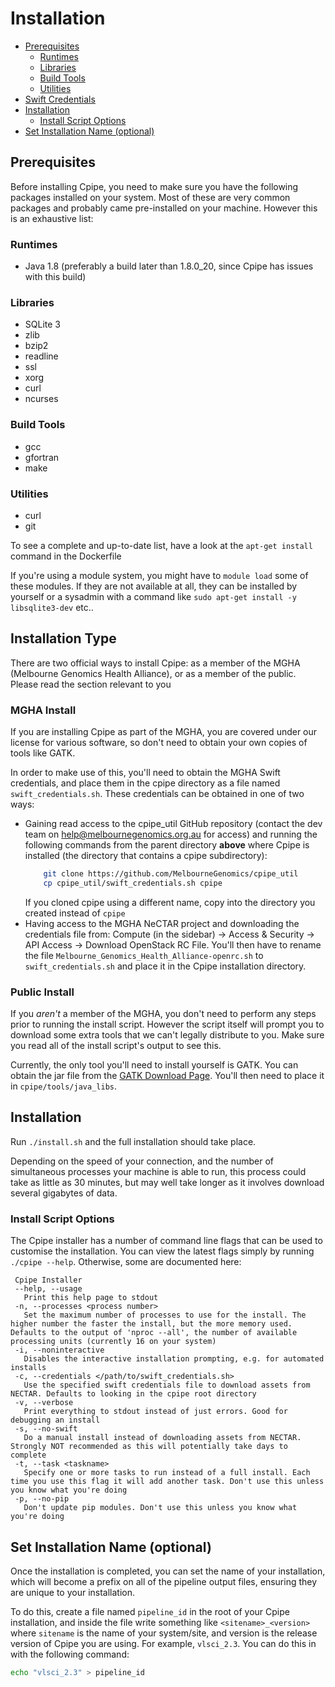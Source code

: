 # Installation

* [Prerequisites](#prerequisites)
  * [Runtimes](#runtimes)
  * [Libraries](#libraries)
  * [Build Tools](#build-tools)
  * [Utilities](#utilities)
* [Swift Credentials](#swift-credentials)
* [Installation](#installation-1)
  * [Install Script Options](#install-script-options)
* [Set Installation Name (optional)](#set-installation-name-optional)

## Prerequisites
Before installing Cpipe, you need to make sure you have the following packages installed on your system. Most of these
are very common packages and probably came pre-installed on your machine. However this is an exhaustive list:

### Runtimes
* Java 1.8 (preferably a build later than 1.8.0_20, since Cpipe has issues with this build)

### Libraries
* SQLite 3
* zlib
* bzip2
* readline
* ssl
* xorg
* curl
* ncurses

### Build Tools
* gcc
* gfortran
* make

### Utilities
* curl
* git 

To see a complete and up-to-date list, have a look at the `apt-get install` command in the Dockerfile

If you're using a module system, you might have to
`module load` some of these modules. If they are not available at all, they can be installed by yourself or a 
sysadmin with a command like `sudo apt-get install -y libsqlite3-dev` etc..

## Installation Type
There are two official ways to install Cpipe: as a member of the MGHA (Melbourne Genomics Health Alliance), or as a 
member of the public. Please read the section relevant to you

### MGHA Install
If you are installing Cpipe as part of the MGHA, you are covered under our license for various software, so don't need
to obtain your own copies of tools like GATK.

In order to make use of this, you'll need to obtain the MGHA Swift credentials, and place them in the cpipe directory
as a file named `swift_credentials.sh`. These credentials can be obtained in one of two ways:
* Gaining read access to the cpipe_util GitHub repository (contact the dev team on help@melbournegenomics.org.au for 
access) and running the following
 commands from the parent directory **above** where Cpipe is installed (the directory that contains a cpipe subdirectory):
   ```bash
       git clone https://github.com/MelbourneGenomics/cpipe_util
       cp cpipe_util/swift_credentials.sh cpipe
   ```
   If you cloned cpipe using a different name, copy into the directory you created instead of `cpipe`
* Having access to the MGHA NeCTAR project and downloading the credentials file from:
 Compute (in the sidebar) → Access & Security → API Access → Download OpenStack RC File.
 You'll then have to rename the file `Melbourne_Genomics_Health_Alliance-openrc.sh` to `swift_credentials.sh` and place it
 in the Cpipe installation directory.
 
### Public Install
If you *aren't* a member of the MGHA, you don't need to perform any steps prior to running the install script. However
the script itself will prompt you to download some extra tools that we can't legally distribute to you. Make sure you
read all of the install script's output to see this.

Currently, the only tool you'll need to install yourself is GATK. You can obtain the jar file from the 
[GATK Download Page](https://software.broadinstitute.org/gatk/download/). You'll then need to place it in 
`cpipe/tools/java_libs`.

## Installation
Run `./install.sh` and the full installation should take place. 

Depending on the speed of your connection, and the number of simultaneous processes your machine is able to run,
 this process could take as little as 30 minutes, but may well take longer as it involves download several gigabytes of data. 

### Install Script Options
The Cpipe installer has a number of command line flags that can be used to customise the installation. You can view the 
 latest flags simply by running `./cpipe --help`. Otherwise, some are documented here:
 ```
  Cpipe Installer
  --help, --usage
    Print this help page to stdout
  -n, --processes <process number>
    Set the maximum number of processes to use for the install. The higher number the faster the install, but the more memory used. Defaults to the output of 'nproc --all', the number of available processing units (currently 16 on your system)
  -i, --noninteractive
    Disables the interactive installation prompting, e.g. for automated installs
  -c, --credentials </path/to/swift_credentials.sh>
    Use the specified swift credentials file to download assets from NECTAR. Defaults to looking in the cpipe root directory
  -v, --verbose
    Print everything to stdout instead of just errors. Good for debugging an install
  -s, --no-swift
    Do a manual install instead of downloading assets from NECTAR. Strongly NOT recommended as this will potentially take days to complete
  -t, --task <taskname>
    Specify one or more tasks to run instead of a full install. Each time you use this flag it will add another task. Don't use this unless you know what you're doing
  -p, --no-pip
    Don't update pip modules. Don't use this unless you know what you're doing
 ```
 
## Set Installation Name (optional)
Once the installation is completed, you can set the name of your installation, which will become a prefix on all of the pipeline output files,
 ensuring they are unique to your installation. 
 
 To do this, create a file named `pipeline_id` in the root of your Cpipe installation, and inside the file write something like
 `<sitename>_<version>` where `sitename` is the name of your system/site, and version is the release version of Cpipe you
 are using. For example, `vlsci_2.3`. You can do this in with the following command:
 ```bash
 echo "vlsci_2.3" > pipeline_id
 ```
